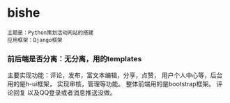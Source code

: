 # bishe
    主题是：Python策划活动网站的搭建
    应用框架：Django框架   
### 前后端是否分离：无分离，用的templates 
主要实现功能：评论，发布，富文本编辑，分享，点赞，
             用户个人中心等，后台用的是h-ui框架，
             实现审核，管理等功能。
             整体前端用的是bootstrap框架。
评论回复 以及QQ登录或者消息推送没做。

